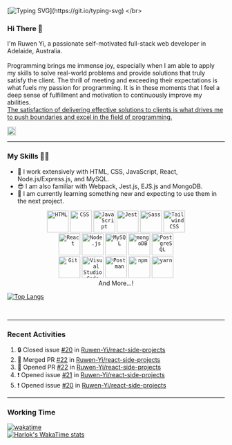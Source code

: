 [![Typing SVG](https://readme-typing-svg.demolab.com?font=Fira+Code&weight=800&duration=4000&pause=5000&vCenter=true&multiline=true&random=false&width=500&height=30&lines=A+DAY+WITHOUT+LEARNING+IS+A+DAY+WASTED.)](https://git.io/typing-svg)
</br>
### Hi There 👋
I'm Ruwen Yi, a passionate self-motivated full-stack web developer in Adelaide, Australia. 
</br>
</br>
Programming brings me immense joy, especially when I am able to apply my skills to solve real-world problems and provide solutions that truly satisfy the client. The thrill of meeting and exceeding their expectations is what fuels my passion for programming. It is in these moments that I feel a deep sense of fulfillment and motivation to continuously improve my abilities. 
</br>
<u>The satisfaction of delivering effective solutions to clients is what drives me to push boundaries and excel in the field of programming.</u>

<!-- visitors-->
<a href="https://visits.dashroshan.com"><img src="https://visits.dashroshan.com/oLlahjarpvnLEU1K3paC?label=VISITS&shadow=1&shadowOpacity=30&swap=0&labelBGColor=484848&countBGColor=2574EA&labelTextColor=FFFFFF&countTextColor=FFFFFF" alt="Visits Counter Badge" height=20px/></a>

---
### My Skills 💪🏼
- 🔭 I work extensively with HTML, CSS, JavaScript, React, Node.js/Express.js, and MySQL.
- 😎 I am also familiar with Webpack, Jest.js, EJS.js and MongoDB.
- 🌱 I am currently learning something new and expecting to use them in the next project.
<div align="center">
	<code><img width="50" src="https://user-images.githubusercontent.com/25181517/192158954-f88b5814-d510-4564-b285-dff7d6400dad.png" alt="HTML" title="HTML"/></code>
	<code><img width="50" src="https://user-images.githubusercontent.com/25181517/183898674-75a4a1b1-f960-4ea9-abcb-637170a00a75.png" alt="CSS" title="CSS"/></code>
	<code><img width="50" src="https://user-images.githubusercontent.com/25181517/117447155-6a868a00-af3d-11eb-9cfe-245df15c9f3f.png" alt="JavaScript" title="JavaScript"/></code>
	<code><img width="50" src="https://user-images.githubusercontent.com/25181517/187955005-f4ca6f1a-e727-497b-b81b-93fb9726268e.png" alt="Jest" title="Jest"/></code>
	<code><img width="50" src="https://user-images.githubusercontent.com/25181517/192158956-48192682-23d5-4bfc-9dfb-6511ade346bc.png" alt="Sass" title="Sass"/></code>
	<code><img width="50" src="https://user-images.githubusercontent.com/25181517/202896760-337261ed-ee92-4979-84c4-d4b829c7355d.png" alt="Tailwind CSS" title="Tailwind CSS"/></code>
</div>
<div align="center">
	<code><img width="50" src="https://user-images.githubusercontent.com/25181517/183897015-94a058a6-b86e-4e42-a37f-bf92061753e5.png" alt="React" title="React"/></code>
	<code><img width="50" src="https://user-images.githubusercontent.com/25181517/183568594-85e280a7-0d7e-4d1a-9028-c8c2209e073c.png" alt="Node.js" title="Node.js"/></code>
	<code><img width="50" src="https://user-images.githubusercontent.com/25181517/183896128-ec99105a-ec1a-4d85-b08b-1aa1620b2046.png" alt="MySQL" title="MySQL"/></code>
	<code><img width="50" src="https://user-images.githubusercontent.com/25181517/182884177-d48a8579-2cd0-447a-b9a6-ffc7cb02560e.png" alt="mongoDB" title="mongoDB"/></code>
 	<code><img width="50" src="https://user-images.githubusercontent.com/25181517/117208740-bfb78400-adf5-11eb-97bb-09072b6bedfc.png" alt="PostgreSQL" title="PostgreSQL"/></code>
</div>
<div align="center">
	<code><img width="50" src="https://user-images.githubusercontent.com/25181517/192108372-f71d70ac-7ae6-4c0d-8395-51d8870c2ef0.png" alt="Git" title="Git"/></code>
	<code><img width="50" src="https://user-images.githubusercontent.com/25181517/192108891-d86b6220-e232-423a-bf5f-90903e6887c3.png" alt="Visual Studio Code" title="Visual Studio Code"/></code>
	<code><img width="50" src="https://user-images.githubusercontent.com/25181517/192109061-e138ca71-337c-4019-8d42-4792fdaa7128.png" alt="Postman" title="Postman"/></code>
	<code><img width="50" src="https://user-images.githubusercontent.com/25181517/121401671-49102800-c959-11eb-9f6f-74d49a5e1774.png" alt="npm" title="npm"/></code>
	<code><img width="50" src="https://user-images.githubusercontent.com/25181517/183049794-a3dfaddd-22ee-4ffe-b0b4-549ccd4879f9.png" alt="yarn" title="yarn"/></code>
</div>
<div align="center">
	And More...!
</div>

[![Top Langs](https://github-readme-stats.vercel.app/api/top-langs/?username=Ruwen-Yi&layout=donut)](https://github.com/Ruwen-Yi/github-readme-stats)

</br>

---
### Recent Activities
<!--START_SECTION:activity-->
1. 🔒 Closed issue [#20](https://github.com/Ruwen-Yi/react-side-projects/issues/20) in [Ruwen-Yi/react-side-projects](https://github.com/Ruwen-Yi/react-side-projects)
2. 🎉 Merged PR [#22](https://github.com/Ruwen-Yi/react-side-projects/pull/22) in [Ruwen-Yi/react-side-projects](https://github.com/Ruwen-Yi/react-side-projects)
3. 💪 Opened PR [#22](https://github.com/Ruwen-Yi/react-side-projects/pull/22) in [Ruwen-Yi/react-side-projects](https://github.com/Ruwen-Yi/react-side-projects)
4. ❗ Opened issue [#21](https://github.com/Ruwen-Yi/react-side-projects/issues/21) in [Ruwen-Yi/react-side-projects](https://github.com/Ruwen-Yi/react-side-projects)
5. ❗ Opened issue [#20](https://github.com/Ruwen-Yi/react-side-projects/issues/20) in [Ruwen-Yi/react-side-projects](https://github.com/Ruwen-Yi/react-side-projects)
<!--END_SECTION:activity-->

---
### Working Time
[![wakatime](https://wakatime.com/badge/user/018bad4e-ca4a-4e4e-8c3c-f945f885d9f1.svg)](https://wakatime.com/@018bad4e-ca4a-4e4e-8c3c-f945f885d9f1)
</br>
[![Harlok's WakaTime stats](https://github-readme-stats.vercel.app/api/wakatime?username=Ruwen)](https://github.com/Ruwen-Yi/github-readme-stats)

<!--
![Anurag's GitHub stats](https://github-readme-stats.vercel.app/api?username=Ruwen-Yi&hide=stars,contribs)
[![wakatime](https://wakatime.com/badge/user/018bad4e-ca4a-4e4e-8c3c-f945f885d9f1.svg)](https://wakatime.com/@018bad4e-ca4a-4e4e-8c3c-f945f885d9f1)
[![Harlok's WakaTime stats](https://github-readme-stats.vercel.app/api/wakatime?username=Ruwen)](https://github.com/Ruwen-Yi/github-readme-stats)

**Ruwen-Yi/Ruwen-Yi** is a ✨ _special_ ✨ repository because its `README.md` (this file) appears on your GitHub profile.

Here are some ideas to get you started:

- 🔭 I’m currently working on ...
- 🌱 I’m currently learning ...
- 👯 I’m looking to collaborate on ...
- 🤔 I’m looking for help with ...
- 💬 Ask me about ...
- 📫 How to reach me: ...
- 😄 Pronouns: ...
- ⚡ Fun fact: ...
-->
